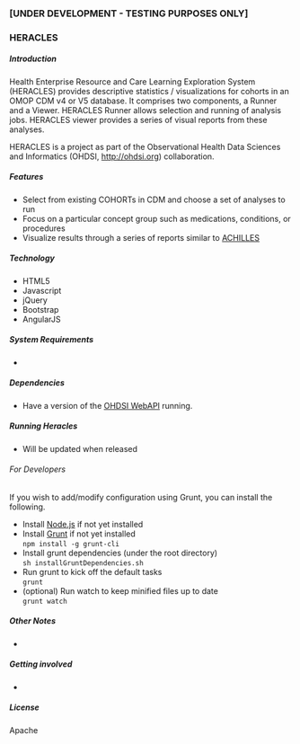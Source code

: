 ### [UNDER DEVELOPMENT - TESTING PURPOSES ONLY] 
### HERACLES

##### Introduction

Health Enterprise Resource and Care Learning Exploration System (HERACLES) provides descriptive statistics / visualizations for cohorts in an OMOP CDM v4 or V5 database.   It comprises two components, a Runner and a Viewer.  HERACLES Runner allows selection and running of analysis jobs.  HERACLES viewer provides a series of visual reports from these analyses.

HERACLES is a project as part of the Observational Health Data Sciences and Informatics (OHDSI, http://ohdsi.org) collaboration.

##### Features
* Select from existing COHORTs in CDM and choose a set of analyses to run
* Focus on a particular concept group such as medications, conditions, or procedures
* Visualize results through a series of reports similar to [ACHILLES](http://www.ohdsi.org/web/achilles/index.html#/SAMPLE/dashboard)


##### Technology
* HTML5
* Javascript
* jQuery
* Bootstrap
* AngularJS

##### System Requirements
* 

##### Dependencies
* Have a version of the [OHDSI WebAPI](https://github.com/OHDSI/WebAPI) running.

##### Running Heracles
*  Will be updated when released

###### For Developers

If you wish to add/modify configuration using Grunt, you can install the following.
* Install [Node.js](http://nodejs.org/) if not yet installed
* Install [Grunt](http://gruntjs.com/getting-started) if not yet installed
<br/>`npm install -g grunt-cli`
* Install grunt dependencies (under the root directory)
<br/>`sh installGruntDependencies.sh`
* Run grunt to kick off the default tasks
<br/>`grunt`
* (optional) Run watch to keep minified files up to date
<br/>`grunt watch`

##### Other Notes
*

##### Getting involved
* 
	
##### License
Apache
